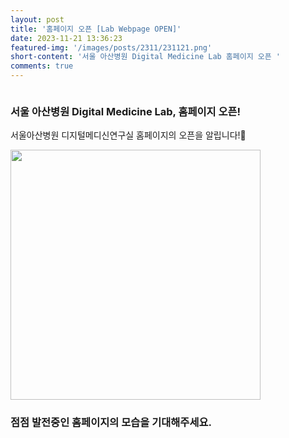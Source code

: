 ```yaml
---
layout: post
title: '홈페이지 오픈 [Lab Webpage OPEN]'
date: 2023-11-21 13:36:23
featured-img: '/images/posts/2311/231121.png'
short-content: '서울 아산병원 Digital Medicine Lab 홈페이지 오픈 '
comments: true
---
```


<span class="image featured"><img src="{{ site.baseurl }}/images/posts/2311/231121.png" alt=""></span>

### 서울 아산병원 Digital Medicine Lab, 홈페이지 오픈!

서울아산병원 디지털메디신연구실 홈페이지의 오픈을 알립니다!🎊

<span class="image featured"><img src="{{ site.baseurl }}/images/posts/2311/new_231121.PNG" alt="" style='height: 400px; object-fit: contain;'></span>

### 점점 발전중인 홈페이지의 모습을 기대해주세요.
